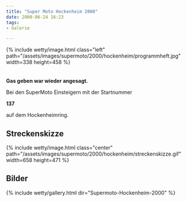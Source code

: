 ```yaml
---
title: "Super Moto Hockenheim 2000"
date: 2000-06-24 16:23
tags: 
- Galerie

---
```

{% include wetty/image.html class="left" path="/assets/images/supermoto/2000/hockenheim/programmheft.jpg" width=338 height=458 %}
<br />
<br />
<br />
**Gas geben war wieder angesagt.**

Bei den SuperMoto Einsteigern mit der Startnummer

**137**

auf dem Hockenheimring.

<!--more-->

## Streckenskizze
{% include wetty/image.html class="center" path="/assets/images/supermoto/2000/hockenheim/streckenskizze.gif" width=658 height=471 %}

## Bilder

{% include wetty/gallery.html dir="Supermoto-Hockenheim-2000" %}